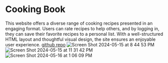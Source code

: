 # Cooking Book
This website offers a diverse range of cooking recipes presented in an engaging format. Users can rate recipes to help others, and by logging in, they can save their favorite recipes to a personal list. With a well-structured HTML layout and thoughtful visual design, the site ensures an enjoyable user experience.
[github repo](https://github.com/avachoi/cooking_book)
![Screen Shot 2024-05-15 at 8 44 53 PM](https://github.com/avachoi/cooking_book/assets/72422987/59b70094-9868-470c-b7c0-4468d7b8a0d0)
![Screen Shot 2024-05-15 at 11 31 42 PM](https://github.com/avachoi/cooking_book/assets/72422987/e6abed80-c35e-4ff6-8b2d-77b219d6139f)
![Screen Shot 2024-05-16 at 1 06 09 PM](https://github.com/avachoi/cooking_book/assets/72422987/6e3d6a1e-8e85-42ed-92ac-541c045f416b)

